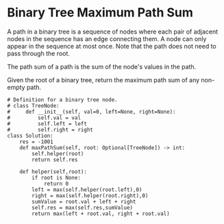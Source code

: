 # Binary Tree Maximum Path Sum

A path in a binary tree is a sequence of nodes where each pair of adjacent nodes in the sequence has an edge connecting them. A node can only appear in the sequence at most once. Note that the path does not need to pass through the root.

The path sum of a path is the sum of the node's values in the path.

Given the root of a binary tree, return the maximum path sum of any non-empty path.

```
# Definition for a binary tree node.
# class TreeNode:
#     def __init__(self, val=0, left=None, right=None):
#         self.val = val
#         self.left = left
#         self.right = right
class Solution:
    res = -1001
    def maxPathSum(self, root: Optional[TreeNode]) -> int:
        self.helper(root)
        return self.res
    
    def helper(self,root):
        if root is None:
            return 0
        left = max(self.helper(root.left),0)
        right = max(self.helper(root.right),0)
        sumValue = root.val + left + right
        self.res = max(self.res,sumValue)
        return max(left + root.val, right + root.val)
        


```

